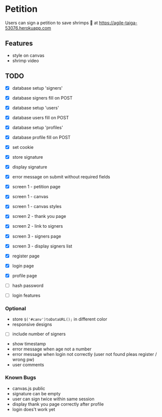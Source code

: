 # Petition
Users can sign a petition to save shrimps 🦐  at https://agile-taiga-53076.herokuapp.com

## Features
- style on canvas
- shrimp video

## TODO
- [x] database setup 'signers'
- [x] database signers fill on POST

- [x] database setup 'users'
- [x] database users fill on POST

- [x] database setup 'profiles'
- [x] database profile fill on POST

- [x] set cookie
- [x] store signature
- [x] display signature
- [x] error message on submit without required fields

- [x] screen 1 - petition page
- [x] screen 1 - canvas
- [x] screen 1 - canvas styles

- [x] screen 2 - thank you page
- [x] screen 2 - link to signers

- [x] screen 3 - signers page
- [x] screen 3 - display signers list

- [x] register page
- [x] login page
- [x] profile page

- [ ] hash password
- [ ] login features

### Optional
- store ```$('#canv')toDataURL();``` in different color
- responsive designs
- [ ] include number of signers
- show timestamp
- error message when age not a number
- error message when login not correctly (user not found pleas register / wrong pw)
- user comments

### Known Bugs
- canvas.js public
- signature can be empty
- user can sign twice within same session
- display thank you page correctly after profile
- login does't work yet
